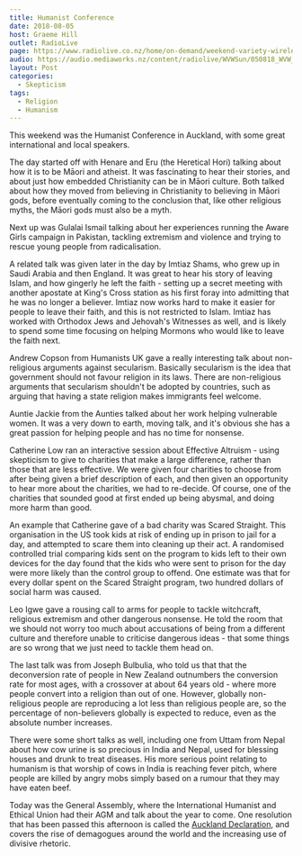 ```yaml
---
title: Humanist Conference
date: 2018-08-05
host: Graeme Hill
outlet: RadioLive
page: https://www.radiolive.co.nz/home/on-demand/weekend-variety-wireless/2018/08/skeptical-thoughts--what-really-happens-at-a-skeptic-s-conferenc.html
audio: https://audio.mediaworks.nz/content/radiolive/WVWSun/050818_WVW_Skepticalthoughts.mp3
layout: Post
categories:
  - Skepticism
tags:
  - Religion
  - Humanism
---
```


This weekend was the Humanist Conference in Auckland, with some great international and local speakers.

<!-- more -->

The day started off with Henare and Eru (the Heretical Hori) talking about how it is to be Māori and atheist. It was fascinating to hear their stories, and about just how embedded Christianity can be in Māori culture. Both talked about how they moved from believing in Christianity to believing in Māori gods, before eventually coming to the conclusion that, like other religious myths, the Māori gods must also be a myth.

Next up was Gulalai Ismail talking about her experiences running the Aware Girls campaign in Pakistan, tackling extremism and violence and trying to rescue young people from radicalisation.

A related talk was given later in the day by Imtiaz Shams, who grew up in Saudi Arabia and then England. It was great to hear his story of leaving Islam, and how gingerly he left the faith - setting up a secret meeting with another apostate at King's Cross station as his first foray into admitting that he was no longer a believer. Imtiaz now works hard to make it easier for people to leave their faith, and this is not restricted to Islam. Imtiaz has worked with Orthodox Jews and Jehovah's Witnesses as well, and is likely to spend some time focusing on helping Mormons who would like to leave the faith next.

Andrew Copson from Humanists UK gave a really interesting talk about non-religious arguments against secularism. Basically secularism is the idea that government should not favour religion in its laws. There are non-religious arguments that secularism shouldn't be adopted by countries, such as arguing that having a state religion makes immigrants feel welcome.

Auntie Jackie from the Aunties talked about her work helping vulnerable women. It was a very down to earth, moving talk, and it's obvious she has a great passion for helping people and has no time for nonsense.

Catherine Low ran an interactive session about Effective Altruism - using skepticism to give to charities that make a large difference, rather than those that are less effective. We were given four charities to choose from after being given a brief description of each, and then given an opportunity to hear more about the charities, we had to re-decide. Of course, one of the charities that sounded good at first ended up being abysmal, and doing more harm than good.

An example that Catherine gave of a bad charity was Scared Straight. This organisation in the US took kids at risk of ending up in prison to jail for a day, and attempted to scare them into cleaning up their act. A randomised controlled trial comparing kids sent on the program to kids left to their own devices for the day found that the kids who were sent to prison for the day were more likely than the control group to offend. One estimate was that for every dollar spent on the Scared Straight program, two hundred dollars of social harm was caused.

Leo Igwe gave a rousing call to arms for people to tackle witchcraft, religious extremism and other dangerous nonsense. He told the room that we should not worry too much about accusations of being from a different culture and therefore unable to criticise dangerous ideas - that some things are so wrong that we just need to tackle them head on.

The last talk was from Joseph Bulbulia, who told us that that the deconversion rate of people in New Zealand outnumbers the conversion rate for most ages, with a crossover at about 64 years old - where more people convert into a religion than out of one. However, globally non-religious people are reproducing a lot less than religious people are, so the percentage of non-believers globally is expected to reduce, even as the absolute number increases.

There were some short talks as well, including one from Uttam from Nepal about how cow urine is so precious in India and Nepal, used for blessing houses and drunk to treat diseases. His more serious point relating to humanism is that worship of cows in India is reaching fever pitch, where people are killed by angry mobs simply based on a rumour that they may have eaten beef.

Today was the General Assembly, where the International Humanist and Ethical Union had their AGM and talk about the year to come. One resolution that has been passed this afternoon is called the [Auckland Declaration](https://iheu.org/humanists-condemn-politics-division-resurgent-many-parts-world/), and covers the rise of demagogues around the world and the increasing use of divisive rhetoric.
